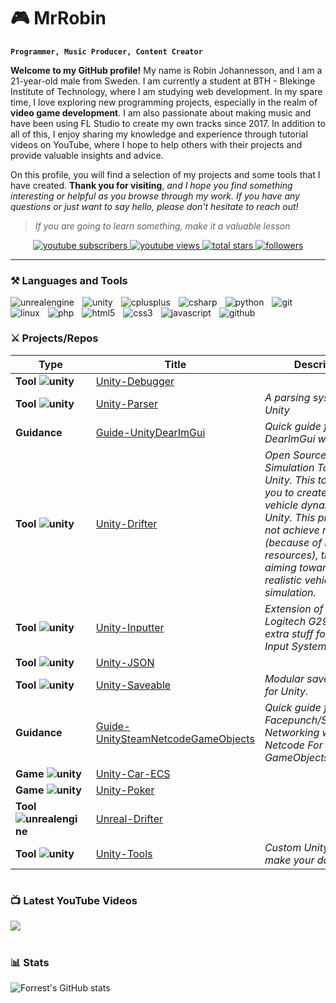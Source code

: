 # 🎮 MrRobin

**`Programmer, Music Producer, Content Creator`**

**Welcome to my GitHub profile!** My name is Robin Johannesson, and I am a 21-year-old male from Sweden. I am currently a student at BTH - Blekinge Institute of Technology, where I am studying web development. In my spare time, I love exploring new programming projects, especially in the realm of **video game development**. I am also passionate about making music and have been using FL Studio to create my own tracks since 2017. In addition to all of this, I enjoy sharing my knowledge and experience through tutorial videos on YouTube, where I hope to help others with their projects and provide valuable insights and advice.

On this profile, you will find a selection of my projects and some tools that I have created. **Thank you for visiting**, *and I hope you find something interesting or helpful as you browse through my work. If you have any questions or just want to say hello, please don't hesitate to reach out!*

> *If you are going to learn something, make it a valuable lesson*

<!-- Social badges section -->
<p align="center">
    <a href="https://www.youtube.com/@MrRobinOfficial?sub_confirmation=1">
        <img alt="youtube subscribers" title="Subscribe to my YouTube channel" src="https://custom-icon-badges.demolab.com/youtube/channel/subscribers/UCo7UzdjhDSxYqKR0rZnuU4Q?color=%23E05D44&label=SUBSCRIBE&logo=video&logoColor=white&style=for-the-badge&labelColor=CE4630"/>
    </a>
    <a href="https://www.youtube.com/@MrRobinOfficial">
        <img alt="youtube views" title="YouTube views" src="https://custom-icon-badges.demolab.com/youtube/channel/views/UCo7UzdjhDSxYqKR0rZnuU4Q?color=%23E1AD0E&logo=video&logoColor=white&style=for-the-badge&labelColor=C79600"/>
    </a> 
    <a href="https://github.com/MrRobinOfficial?tab=repositories&sort=stargazers">
        <img alt="total stars" title="Total stars on GitHub" src="https://custom-icon-badges.demolab.com/github/stars/MrRobinOfficial?color=55960c&style=for-the-badge&labelColor=488207&logo=star"/>
    </a>
    <a href="https://github.com/MrRobinOfficial?tab=followers">
        <img alt="followers" title="Follow me on Github" src="https://custom-icon-badges.demolab.com/github/followers/MrRobinOfficial?color=236ad3&labelColor=1155ba&style=for-the-badge&logo=person-add&label=Follow&logoColor=white"/>
    </a>
</p>

---

### ⚒️ Languages and Tools

<!-- Link to API: https://lunaticfox.vercel.app/deviconApi -->
<picture>
    <source media="(prefers-color-scheme: dark)" srcset="https://deviconapi.vercel.app/unrealengine?theme=dark&size=48"/>
    <img align="left" alt="unrealengine" title="unrealengine" style="padding-right:10px;" src="https://deviconapi.vercel.app/unrealengine?theme=light&size=48"/>
</picture>

<picture>
    <source media="(prefers-color-scheme: dark)" srcset="https://deviconapi.vercel.app/unity?theme=dark&size=48"/>
    <img align="left" alt="unity" title="unity" style="padding-right:10px;" src="https://deviconapi.vercel.app/unity?theme=light&size=48"/>
</picture>

<picture>
    <source media="(prefers-color-scheme: dark)" srcset="https://deviconapi.vercel.app/cplusplus?theme=dark&size=48"/>
    <img align="left" alt="cplusplus" title="cplusplus" style="padding-right:10px;" src="https://deviconapi.vercel.app/cplusplus?theme=light&size=48"/>
</picture>

<picture>
    <source media="(prefers-color-scheme: dark)" srcset="https://deviconapi.vercel.app/csharp?theme=dark&size=48"/>
    <img align="left" alt="csharp" title="csharp" style="padding-right:10px;" src="https://deviconapi.vercel.app/csharp?theme=light&size=48"/>
</picture>

<picture><source media="(prefers-color-scheme: dark)" srcset="https://deviconapi.vercel.app/python?theme=dark&size=48"/>
    <img align="left" alt="python" title="python" style="padding-right:10px;" src="https://deviconapi.vercel.app/python?theme=light&size=48"/></picture>

<picture>
    <source media="(prefers-color-scheme: dark)" srcset="https://deviconapi.vercel.app/git?theme=dark&size=48"/>
    <img align="left" alt="git" title="git" style="padding-right:10px;" src="https://deviconapi.vercel.app/git?theme=light&size=48"/>
</picture>

<picture>
    <source media="(prefers-color-scheme: dark)" srcset="https://deviconapi.vercel.app/linux?theme=dark&size=48"/>
    <img align="left" alt="linux" title="linux" style="padding-right:10px;" src="https://deviconapi.vercel.app/linux?theme=light&size=48"/>
</picture>

<picture>
    <source media="(prefers-color-scheme: dark)" srcset="https://deviconapi.vercel.app/php?theme=dark&size=48"/>
    <img align="left" alt="php" title="php" style="padding-right:10px;" src="https://deviconapi.vercel.app/php?theme=light&size=48"/>
</picture>

<picture>
    <source media="(prefers-color-scheme: dark)" srcset="https://deviconapi.vercel.app/html5?theme=dark&size=48"/>
    <img align="left" alt="html5" title="html5" style="padding-right:10px;" src="https://deviconapi.vercel.app/html5?theme=light&size=48"/>
</picture>

<picture>
    <source media="(prefers-color-scheme: dark)" srcset="https://deviconapi.vercel.app/css3?theme=dark&size=48"/>
    <img align="left" alt="css3" title="css3" style="padding-right:10px;" src="https://deviconapi.vercel.app/css3?theme=light&size=48"/>
</picture>

<picture>
    <source media="(prefers-color-scheme: dark)" srcset="https://deviconapi.vercel.app/javascript?theme=dark&size=48"/>
    <img align="left" alt="javascript" title="javascript" style="padding-right:10px;" src="https://deviconapi.vercel.app/javascript?theme=light&size=48"/>
</picture>

<picture>
    <source media="(prefers-color-scheme: dark)" srcset="https://deviconapi.vercel.app/github?theme=dark&size=48"/>
    <img align="left" alt="github" title="github" style="padding-right:10px;" src="https://deviconapi.vercel.app/github?theme=light&size=48"/>
</picture>

<br />

#

### ⚔️ Projects/Repos

|  Type | Title | Description |
| --- | --- | --- |
| **Tool <picture><source media="(prefers-color-scheme: dark)" srcset="https://deviconapi.vercel.app/unity?theme=dark&size=16"/><img align="justify" alt="unity" title="unity" src="https://deviconapi.vercel.app/unity?theme=light&size=16"/></picture>** | [Unity-Debugger](https://github.com/MrRobinOfficial/Unity-Debugger) |
| **Tool <picture><source media="(prefers-color-scheme: dark)" srcset="https://deviconapi.vercel.app/unity?theme=dark&size=16"/><img align="justify" alt="unity" title="unity" src="https://deviconapi.vercel.app/unity?theme=light&size=16"/></picture>** | [Unity-Parser](https://github.com/MrRobinOfficial/Unity-Parser) | *A parsing system for Unity* |
| **Guidance** | [Guide-UnityDearImGui](https://github.com/MrRobinOfficial/Guide-UnityDearImGui) | *Quick guide for DearImGui with Unity* |
| **Tool <picture><source media="(prefers-color-scheme: dark)" srcset="https://deviconapi.vercel.app/unity?theme=dark&size=16"/><img align="justify" alt="unity" title="unity" src="https://deviconapi.vercel.app/unity?theme=light&size=16"/></picture>** | [Unity-Drifter](https://github.com/MrRobinOfficial/Unity-Drifter) | *Open Source Vehicle Simulation Tool For Unity. This tool allows you to create/simulate vehicle dynamics inside Unity. This project will not achieve realism (because of limited resources), therefore is aiming towards semi realistic vehicle simulation.* |
| **Tool <picture><source media="(prefers-color-scheme: dark)" srcset="https://deviconapi.vercel.app/unity?theme=dark&size=16"/><img align="justify" alt="unity" title="unity" src="https://deviconapi.vercel.app/unity?theme=light&size=16"/></picture>** | [Unity-Inputter](https://github.com/MrRobinOfficial/Unity-Inputter) | *Extension of Unity Logitech G29 SDK & extra stuff for Unity Input System* |
| **Tool <picture><source media="(prefers-color-scheme: dark)" srcset="https://deviconapi.vercel.app/unity?theme=dark&size=16"/><img align="justify" alt="unity" title="unity" src="https://deviconapi.vercel.app/unity?theme=light&size=16"/></picture>** | [Unity-JSON](https://github.com/MrRobinOfficial/Unity-JSON) | |
| **Tool <picture><source media="(prefers-color-scheme: dark)" srcset="https://deviconapi.vercel.app/unity?theme=dark&size=16"/><img align="justify" alt="unity" title="unity" src="https://deviconapi.vercel.app/unity?theme=light&size=16"/></picture>** | [Unity-Saveable](https://github.com/MrRobinOfficial/Unity-Saveable) | *Modular save system for Unity.* |
| **Guidance** | [Guide-UnitySteamNetcodeGameObjects](https://github.com/MrRobinOfficial/Guide-UnitySteamNetcodeGameObjects) | *Quick guide for Facepunch/Steamworks Networking with Unity Netcode For GameObjects* |
| **Game <picture><source media="(prefers-color-scheme: dark)" srcset="https://deviconapi.vercel.app/unity?theme=dark&size=16"/><img align="justify" alt="unity" title="unity" src="https://deviconapi.vercel.app/unity?theme=light&size=16"/></picture>** | [Unity-Car-ECS](https://github.com/MrRobinOfficial/Unity-Car-ECS) | |
| **Game <picture><source media="(prefers-color-scheme: dark)" srcset="https://deviconapi.vercel.app/unity?theme=dark&size=16"/><img align="justify" alt="unity" title="unity" src="https://deviconapi.vercel.app/unity?theme=light&size=16"/></picture>** | [Unity-Poker](https://github.com/MrRobinOfficial/Unity-Poker) | |
| **Tool <picture><source media="(prefers-color-scheme: dark)" srcset="https://deviconapi.vercel.app/unrealengine?theme=dark&size=16"/><img align="justify" alt="unrealengine" title="unrealengine" style="padding-right:10px;" src="https://deviconapi.vercel.app/unrealengine?theme=light&size=16"/></picture>** | [Unreal-Drifter](https://github.com/MrRobinOfficial/Unreal-Drifter) | |
| **Tool <picture><source media="(prefers-color-scheme: dark)" srcset="https://deviconapi.vercel.app/unity?theme=dark&size=16"/><img align="justify" alt="unity" title="unity" src="https://deviconapi.vercel.app/unity?theme=light&size=16"/></picture>** | [Unity-Tools](https://github.com/MrRobinOfficial/Unity-Tools) | *Custom Unity Tools to make your day easier* |

#

### 📺 Latest YouTube Videos

<!-- BEGIN YOUTUBE-CARDS -->
<!-- END YOUTUBE-CARDS -->

[<img src="https://custom-icon-badges.demolab.com/badge/-Subscribe%20For%20More-red?style=for-the-badge&logo=video&logoColor=white"/>](https://www.youtube.com/@MrRobinOfficial?sub_confirmation=1)

#

### 📊 Stats

![Forrest's GitHub stats](https://github-readme-stats.vercel.app/api?username=mrrobinofficial&show_icons=true&theme=gruvbox)

<!-- ![GitHub Streak](https://streak-stats.demolab.com?user=MrRobinOfficial&theme=gruvbox&border_radius=4.5) -->

#
